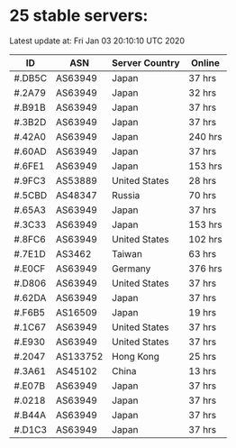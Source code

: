 # 25 stable servers:

Latest update at: Fri Jan 03 20:10:10 UTC 2020

| ID | ASN | Server Country | Online |
| -- | --- | -------------- | ------ |
| #.DB5C | AS63949 | Japan | 37 hrs |
| #.2A79 | AS63949 | Japan | 32 hrs |
| #.B91B | AS63949 | Japan | 37 hrs |
| #.3B2D | AS63949 | Japan | 37 hrs |
| #.42A0 | AS63949 | Japan | 240 hrs |
| #.60AD | AS63949 | Japan | 37 hrs |
| #.6FE1 | AS63949 | Japan | 153 hrs |
| #.9FC3 | AS53889 | United States | 28 hrs |
| #.5CBD | AS48347 | Russia | 70 hrs |
| #.65A3 | AS63949 | Japan | 37 hrs |
| #.3C33 | AS63949 | Japan | 153 hrs |
| #.8FC6 | AS63949 | United States | 102 hrs |
| #.7E1D | AS3462 | Taiwan | 63 hrs |
| #.E0CF | AS63949 | Germany | 376 hrs |
| #.D806 | AS63949 | United States | 37 hrs |
| #.62DA | AS63949 | Japan | 37 hrs |
| #.F6B5 | AS16509 | Japan | 19 hrs |
| #.1C67 | AS63949 | United States | 37 hrs |
| #.E930 | AS63949 | United States | 37 hrs |
| #.2047 | AS133752 | Hong Kong | 25 hrs |
| #.3A61 | AS45102 | China | 13 hrs |
| #.E07B | AS63949 | Japan | 37 hrs |
| #.0218 | AS63949 | Japan | 37 hrs |
| #.B44A | AS63949 | Japan | 37 hrs |
| #.D1C3 | AS63949 | Japan | 37 hrs |

